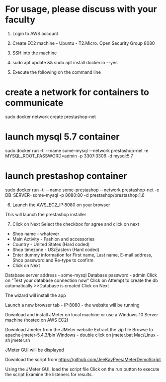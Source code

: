 # For usage, please discuss with your faculty


1. Login to AWS account
2. Create EC2 machine - Ubuntu - T2.Micro. Open Security Group 8080
3. SSH into the machine
4. sudo apt update && sudo apt install docker.io --yes

5. Execute the following on the command line

# create a network for containers to communicate
sudo docker network create prestashop-net
# launch mysql 5.7 container
sudo docker run -ti --name some-mysql --network prestashop-net -e MYSQL_ROOT_PASSWORD=admin -p 3307:3306 -d mysql:5.7
# launch prestashop container
sudo docker run -ti --name some-prestashop --network prestashop-net -e DB_SERVER=some-mysql -p 8080:80 -d prestashop/prestashop:1.6

6. Launch the AWS_EC2_IP:8080 on your browser

This will launch the prestashop installer

7. Click on Next
Select the checkbox for agree and click on next

- Shop name - whatever
- Main Activity - Fashion and accessories
- Country - United States (Hard coded)
- Shop timezone - US/Eastern (Hard coded)
- Enter dummy information for First name, Last name, E-mail address, Shop password and Re-type to confirm
- Click on Next

Database server address - some-mysql
Database password - admin
Click on "Test your database connection now"
Click on Attempt to create the db automatically
	>>Database is created
Click on Next

The wizard will install the app

Launch a new browser tab - IP:8080 - the website will be running


Download and install JMeter on local machine or use a Windows 10 Server machine (hosted on AWS EC2)

Download Jmeter from the JMeter website
Extract the zip file
Browse to apache-jmeter-5.4.3/bin
Windows - double click on jmeter.bat
Mac/Linux - sh jmeter.sh

JMeter GUI will be displayed

Download the script from https://github.com/JeeKayPee/JMeterDemoScript

Using the JMeter GUI, load the script file
Click on the run button to execute the script
Examine the listeners for results. 




